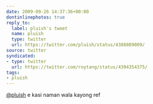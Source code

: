 ```yaml
---
date: 2009-09-26 14:37:36+00:00
dontinlinephotos: true
reply_to:
  label: pluish's tweet
  name: pluish
  type: twitter
  url: https://twitter.com/pluish/status/4388809009/
source: twitter
syndicated:
- type: twitter
  url: https://twitter.com/roytang/status/4394354375/
tags:
- pluish
---
```


[@pluish](https://twitter.com/pluish/) e kasi naman wala kayong ref